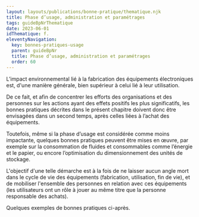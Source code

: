 ```yaml
---
layout: layouts/publications/bonne-pratique/thematique.njk
title: Phase d’usage, administration et paramétrages
tags: guideBpNrThematique
date: 2023-06-01
idThematique: f.
eleventyNavigation:
  key: bonnes-pratiques-usage
  parent: guideBpNr
  title: Phase d’usage, administration et paramétrages
  order: 60
---
```


L’impact environnemental lié à la fabrication des équipements électroniques est, d'une manière générale, bien supérieur à celui lié à leur utilisation. 

De ce fait, et afin de concentrer les efforts des organisations et des personnes sur les actions ayant des effets positifs les plus significatifs, les bonnes pratiques décrites dans le présent chapitre doivent donc être envisagées dans un second temps, après celles liées à l’achat des équipements.

Toutefois, même si la phase d’usage est considérée comme moins impactante, quelques bonnes pratiques peuvent être mises en œuvre, par exemple sur la consommation de fluides et consommables comme l’énergie et le papier, ou encore l’optimisation du dimensionnement des unités de stockage.

L'objectif d'une telle démarche est à la fois de ne laisser aucun angle mort dans le cycle de vie des équipements (fabrication, utilisation, fin de vie), et de mobiliser l'ensemble des personnes en relation avec ces équipements (les utilisateurs ont un rôle à jouer au même titre que la personne responsable des achats).

Quelques exemples de bonnes pratiques ci-après.

